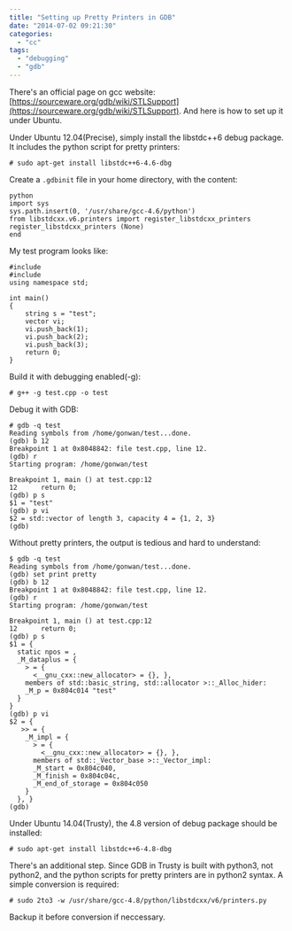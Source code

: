 ```yaml
---
title: "Setting up Pretty Printers in GDB"
date: "2014-07-02 09:21:30"
categories: 
  - "cc"
tags: 
  - "debugging"
  - "gdb"
---
```


There's an official page on gcc website: [https://sourceware.org/gdb/wiki/STLSupport](https://sourceware.org/gdb/wiki/STLSupport). And here is how to set up it under Ubuntu.

Under Ubuntu 12.04(Precise), simply install the libstdc++6 debug package. It includes the python script for pretty printers:

```
# sudo apt-get install libstdc++6-4.6-dbg
```

Create a `.gdbinit` file in your home directory, with the content:

```
python
import sys
sys.path.insert(0, '/usr/share/gcc-4.6/python')
from libstdcxx.v6.printers import register_libstdcxx_printers
register_libstdcxx_printers (None)
end
```

My test program looks like:

```
#include 
#include 
using namespace std;

int main()
{
    string s = "test";
    vector vi;
    vi.push_back(1);
    vi.push_back(2);
    vi.push_back(3);
    return 0;
}
```

Build it with debugging enabled(-g):

```
# g++ -g test.cpp -o test
```

Debug it with GDB:

```
# gdb -q test 
Reading symbols from /home/gonwan/test...done.
(gdb) b 12
Breakpoint 1 at 0x8048842: file test.cpp, line 12.
(gdb) r
Starting program: /home/gonwan/test 

Breakpoint 1, main () at test.cpp:12
12	    return 0;
(gdb) p s
$1 = "test"
(gdb) p vi
$2 = std::vector of length 3, capacity 4 = {1, 2, 3}
(gdb) 
```

Without pretty printers, the output is tedious and hard to understand:

```
$ gdb -q test 
Reading symbols from /home/gonwan/test...done.
(gdb) set print pretty
(gdb) b 12
Breakpoint 1 at 0x8048842: file test.cpp, line 12.
(gdb) r
Starting program: /home/gonwan/test 

Breakpoint 1, main () at test.cpp:12
12	    return 0;
(gdb) p s
$1 = {
  static npos = , 
  _M_dataplus = {
    > = {
      <__gnu_cxx::new_allocator> = {}, }, 
    members of std::basic_string, std::allocator >::_Alloc_hider: 
    _M_p = 0x804c014 "test"
  }
}
(gdb) p vi
$2 = {
   >> = {
    _M_impl = {
      > = {
        <__gnu_cxx::new_allocator> = {}, }, 
      members of std::_Vector_base >::_Vector_impl: 
      _M_start = 0x804c040, 
      _M_finish = 0x804c04c, 
      _M_end_of_storage = 0x804c050
    }
  }, }
(gdb) 
```

Under Ubuntu 14.04(Trusty), the 4.8 version of debug package should be installed:

```
# sudo apt-get install libstdc++6-4.8-dbg
```

There's an additional step. Since GDB in Trusty is built with python3, not python2, and the python scripts for pretty printers are in python2 syntax. A simple conversion is required:

```
# sudo 2to3 -w /usr/share/gcc-4.8/python/libstdcxx/v6/printers.py
```

Backup it before conversion if neccessary.
